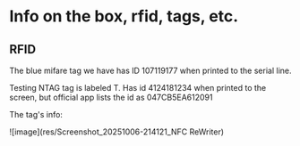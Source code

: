 # Info on the box, rfid, tags, etc.

## RFID
The blue mifare tag we have has ID 107119177 when printed to the serial line.

Testing NTAG tag is labeled T. Has id 4124181234 when printed to the screen, but official app lists the id as 047CB5EA612091

The tag's info:

![image](res/Screenshot_20251006-214121_NFC ReWriter)
